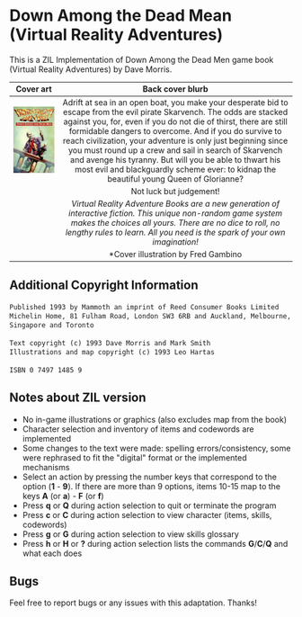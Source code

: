 # Down Among the Dead Mean (Virtual Reality Adventures)

This is a ZIL Implementation of Down Among the Dead Men game book (Virtual Reality Adventures) by Dave Morris.

| **Cover art** | **Back cover blurb**|
|:-:|:-:|
|![Cover Art](/images/dead-men.png)|Adrift at sea in an open boat, you make your desperate bid to escape from the evil pirate Skarvench. The odds are stacked against you, for, even if you do not die of thirst, there are still formidable dangers to overcome. And if you do survive to reach civilization, your adventure is only just beginning since you must round up a crew and sail in search of Skarvench and avenge his tyranny. But will you be able to thwart his most evil and blackguardly scheme ever: to kidnap the beautiful young Queen of Glorianne?|
| |Not luck but judgement!|
| |*Virtual Reality Adventure Books are a new generation of interactive fiction. This unique non-random game system makes the choices all yours. There are no dice to roll, no lengthy rules to learn. All you need is the spark of your own imagination!*|
| |*Cover illustration by Fred Gambino|

## Additional Copyright Information 

```
Published 1993 by Mammoth an imprint of Reed Consumer Books Limited
Michelin Home, 81 Fulham Road, London SW3 6RB and Auckland, Melbourne, Singapore and Toronto

Text copyright (c) 1993 Dave Morris and Mark Smith
Illustrations and map copyright (c) 1993 Leo Hartas

ISBN 0 7497 1485 9
```

## Notes about ZIL version

- No in-game illustrations or graphics (also excludes map from the book)
- Character selection and inventory of items and codewords are implemented
- Some changes to the text were made: spelling errors/consistency, some were rephrased to fit the "digital" format or the implemented mechanisms 
- Select an action by pressing the number keys that correspond to the option (**1** - **9**). If there are more than 9 options, items 10-15 map to the keys **A** (or **a**) - **F** (or **f**)
- Press **q** or **Q** during action selection to quit or terminate the program
- Press **c** or **C** during action selection to view character (items, skills, codewords)
- Press **g** or **G** during action selection to view skills glossary
- Press **h** or **H** or **?** during action selection lists the commands **G**/**C**/**Q** and what each does 

## Bugs

Feel free to report bugs or any issues with this adaptation. Thanks!

